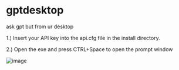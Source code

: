 # gptdesktop
ask gpt but from ur desktop

1.) Insert your API key into the api.cfg file in the install directory.

2.) Open the exe and press CTRL+Space to open the prompt window

![image](https://github.com/muffinsAKA/gptdesktop/assets/18468361/00b6e214-e86b-4257-a807-8b82fc4572fe)
